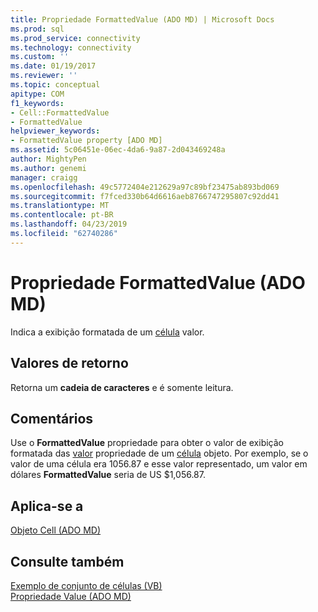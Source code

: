 ```yaml
---
title: Propriedade FormattedValue (ADO MD) | Microsoft Docs
ms.prod: sql
ms.prod_service: connectivity
ms.technology: connectivity
ms.custom: ''
ms.date: 01/19/2017
ms.reviewer: ''
ms.topic: conceptual
apitype: COM
f1_keywords:
- Cell::FormattedValue
- FormattedValue
helpviewer_keywords:
- FormattedValue property [ADO MD]
ms.assetid: 5c06451e-06ec-4da6-9a87-2d043469248a
author: MightyPen
ms.author: genemi
manager: craigg
ms.openlocfilehash: 49c5772404e212629a97c89bf23475ab893bd069
ms.sourcegitcommit: f7fced330b64d6616aeb8766747295807c92dd41
ms.translationtype: MT
ms.contentlocale: pt-BR
ms.lasthandoff: 04/23/2019
ms.locfileid: "62740286"
---
```

# <a name="formattedvalue-property-ado-md"></a>Propriedade FormattedValue (ADO MD)
Indica a exibição formatada de um [célula](../../../ado/reference/ado-md-api/cell-object-ado-md.md) valor.  
  
## <a name="return-values"></a>Valores de retorno  
 Retorna um **cadeia de caracteres** e é somente leitura.  
  
## <a name="remarks"></a>Comentários  
 Use o **FormattedValue** propriedade para obter o valor de exibição formatada das [valor](../../../ado/reference/ado-md-api/value-property-ado-md.md) propriedade de um [célula](../../../ado/reference/ado-md-api/cell-object-ado-md.md) objeto. Por exemplo, se o valor de uma célula era 1056.87 e esse valor representado, um valor em dólares **FormattedValue** seria de US $1,056.87.  
  
## <a name="applies-to"></a>Aplica-se a  
 [Objeto Cell (ADO MD)](../../../ado/reference/ado-md-api/cell-object-ado-md.md)  
  
## <a name="see-also"></a>Consulte também  
 [Exemplo de conjunto de células (VB)](../../../ado/reference/ado-md-api/cellset-example-vb.md)   
 [Propriedade Value (ADO MD)](../../../ado/reference/ado-md-api/value-property-ado-md.md)
